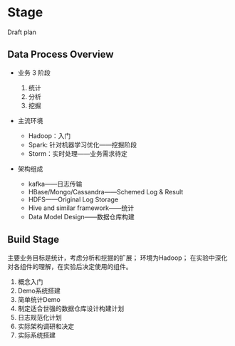 # Stage

Draft plan

## Data Process Overview

* 业务 3 阶段
    1. 统计
    2. 分析
    3. 挖掘

* 主流环境
    * Hadoop：入门
    * Spark: 针对机器学习优化——挖掘阶段
    * Storm：实时处理——业务需求待定

* 架构组成
    * kafka——日志传输
    * HBase/Mongo/Cassandra——Schemed Log & Result
    * HDFS——Original Log Storage
    * Hive and similar framework——统计
    * Data Model Design——数据仓库构建

## Build Stage

主要业务目标是统计，考虑分析和挖掘的扩展；
环境为Hadoop；
在实验中深化对各组件的理解，在实验后决定使用的组件。

1. 概念入门
2. Demo系统搭建
3. 简单统计Demo
4. 制定适合世强的数据仓库设计构建计划
5. 日志规范化计划
6. 实际架构调研和决定
7. 实际系统搭建
